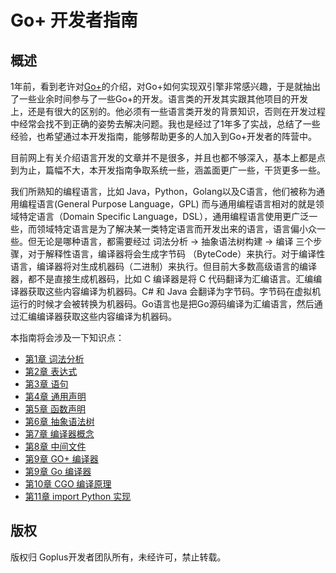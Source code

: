 # Go+ 开发者指南

## 概述

1年前，看到老许对[Go+](https://github.com/goplus/gop)的介绍，对Go+如何实现双引擎非常感兴趣，于是就抽出了一些业余时间参与了一些Go+的开发。语言类的开发其实跟其他项目的开发上，还是有很大的区别的。他必须有一些语言类开发的背景知识，否则在开发过程中经常会找不到正确的姿势去解决问题。我也是经过了1年多了实战，总结了一些经验，也希望通过本开发指南，能够帮助更多的人加入到Go+开发者的阵营中。

目前网上有关介绍语言开发的文章并不是很多，并且也都不够深入，基本上都是点到为止，篇幅不大，本开发指南争取系统一些，涵盖面更广一些，干货更多一些。

我们所熟知的编程语言，比如 Java，Python，Golang以及C语言，他们被称为通用编程语言(General Purpose Language，GPL) 而与通用编程语言相对的就是领域特定语言（Domain Specific Language，DSL），通用编程语言使用更广泛一些，而领域特定语言是为了解决某一类特定语言而开发出来的语言，语言偏小众一些。但无论是哪种语言，都需要经过 词法分析 -> 抽象语法树构建 -> 编译 三个步骤，对于解释性语言，编译器将会生成字节码 （ByteCode）来执行。对于编译性语言，编译器将对生成机器码（二进制）来执行。但目前大多数高级语言的编译器，都不是直接生成机器码，比如 C 编译器是将 C 代码翻译为汇编语言。汇编编译器获取这些内容编译为机器码。C# 和 Java 会翻译为字节码。字节码在虚拟机运行的时候才会被转换为机器码。Go语言也是把Go源码编译为汇编语言，然后通过汇编编译器获取这些内容编译为机器码。

本指南将会涉及一下知识点：

* [第1章 词法分析](chapter1/README.md)
* [第2章 表达式](chapter2/README.md)
* [第3章 语句](chapter3/README.md)
* [第4章 通用声明](chapter4/README.md)
* [第5章 函数声明](chapter5/README.md)
* [第6章 抽象语法树](chapter6/README.md)
* [第7章 编译器概念](chapter7/README.md)
* [第8章 中间文件](chapter8/README.md)
* [第9章 GO+ 编译器](chapter8/README.md)
* [第9章 Go 编译器](chapter9/README.md)
* [第10章 CGO 编译原理](chapter10/README.md)
* [第11章 import Python 实现](chapter11/README.md)

## 版权

版权归 Goplus开发者团队所有，未经许可，禁止转载。